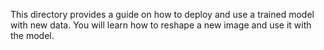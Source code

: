 This directory provides a guide on how to deploy and use a trained model with new data. You will learn how to reshape a new image and use it with the model.
